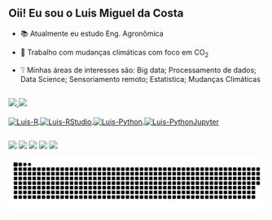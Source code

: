 ## Oii! Eu sou o Luis Miguel da Costa

- 📚 Atualmente eu estudo Eng. Agronômica
- 🔨 Trabalho com mudanças climáticas com foco em CO<sub>2</sub>
- ❔ Minhas áreas de interesses são: Big data; Processamento de dados; Data Science; Sensoriamento remoto; Estatistica; Mudanças Climáticas

  ##

 <div>
  <a href="https://github.com/lm-costa">
  <img height="160em" src="https://github-readme-stats.vercel.app/api?username=lm-costa&show_icons=true&theme=synthwave&include_all_commits=true&count_private=true"/>
  <img height="160em" src="https://github-readme-stats.vercel.app/api/top-langs/?username=lm-costa&layout=compact&langs_count=7&theme=synthwave"/>
</div>

<div style="display: inline_block"><br>
  <img align="center" alt="Luis-R" height="30" width="40" src="https://cdn.jsdelivr.net/gh/devicons/devicon/icons/r/r-original.svg">
  <img align="center" alt="Luis-RStudio" height="30" width="40" src="https://cdn.jsdelivr.net/gh/devicons/devicon/icons/rstudio/rstudio-original.svg">
  <img align="center" alt="Luis-Python" height="30" width="40" src="https://cdn.jsdelivr.net/gh/devicons/devicon/icons/python/python-original.svg">
  <img align="center" alt="Luis-PythonJupyter" height="30" width="40" src="https://cdn.jsdelivr.net/gh/devicons/devicon/icons/jupyter/jupyter-original-wordmark.svg">
</div>
  
  ##
  
<div> 
  <a href="https://orcid.org/0000-0002-0698-4616" target="_blank"><img src="https://img.shields.io/badge/-ORCID-4CAF50&?style=for-the-badge&logo=orcid&logoColor=white" target="_blank"></a>
  <a href="https://www.researchgate.net/profile/Luis-Miguel-22?ev=hdr_xprf&_sg=5TRFjhLTTyt1o_cikrNXUD7Ku3HEfc_LvvCCqNZ3-fVwldqrtb7QtP6jSB6m7brbR_XAZYPP-ijgtD_rczx5o8Da" target="_blank"><img src="https://img.shields.io/badge/-RESEARCHGATE-61DAFB?style=for-the-badge&logo=researchgate&logoColor=white" target="_blank"></a>
  <a href="https://instagram.com/_lm.costa" target="_blank"><img src="https://img.shields.io/badge/-Instagram-%23E4405F?style=for-the-badge&logo=instagram&logoColor=white" target="_blank"></a>
  <a href="https://www.linkedin.com/in/luis-miguel-da-costa-940676184/" target="_blank"><img src="https://img.shields.io/badge/-LinkedIn-%230077B5?style=for-the-badge&logo=linkedin&logoColor=white" target="_blank"></a>  
    <a href = "mailto:luism.costa00@gmail.com"><img src="https://img.shields.io/badge/-Gmail-%23333?style=for-the-badge&logo=gmail&logoColor=white" target="_blank"></a>
 
  ![Snake animation](https://github.com/lm-costa/lm-costa/blob/output/github-contribution-grid-snake.svg)
 
</div>

